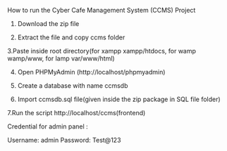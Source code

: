 How to run the Cyber Cafe Management System (CCMS) Project

1. Download the zip file

2. Extract the file and copy ccms folder

3.Paste inside root directory(for xampp xampp/htdocs, for wamp wamp/www, for lamp var/www/html)

4. Open PHPMyAdmin (http://localhost/phpmyadmin)

5. Create a database with name ccmsdb

6. Import ccmsdb.sql file(given inside the zip package in SQL file folder)

7.Run the script http://localhost/ccms(frontend)

Credential for admin panel :

Username: admin
Password: Test@123
